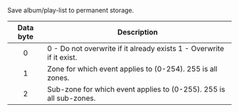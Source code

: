 Save album/play-list to permanent storage. 

 | Data byte | Description                                                          | 
 | :---------: | -----------                                                          | 
 | 0         | 0 - Do not overwrite if it already exists 1 - Overwrite if it exist. | 
 | 1         | Zone for which event applies to (0-254). 255 is all zones.           | 
 | 2         | Sub-zone for which event applies to (0-255). 255 is all sub-zones.   | 
